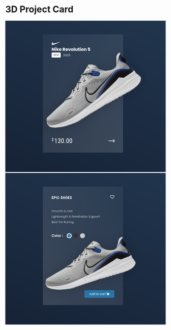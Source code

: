 # 3D Project Card

<img src="img/Screenshot from 2023-11-03 19-30-03.png" width="600px">  
<img src="img/Screenshot from 2023-11-03 19-30-12.png" width="600px">

